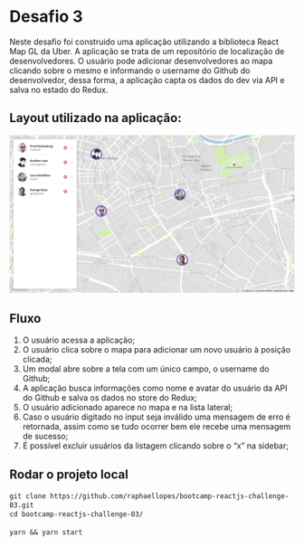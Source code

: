 # Desafio 3

Neste desafio foi construido uma aplicação utilizando a biblioteca
React Map GL da Uber. A aplicação se trata de um repositório de localização
de desenvolvedores. O usuário pode adicionar desenvolvedores ao mapa clicando
sobre o mesmo e informando o username do Github do desenvolvedor, dessa forma,
a aplicação capta os dados do dev via API e salva no estado do Redux.

## Layout utilizado na aplicação:

![Listagem](/assets/listagem.png)


## Fluxo

1. O usuário acessa a aplicação;
2. O usuário clica sobre o mapa para adicionar um novo usuário à posição clicada;
3. Um modal abre sobre a tela com um único campo, o username do Github;
4. A aplicação busca informações como nome e avatar do usuário da API do Github
   e salva os dados no store do Redux;
5. O usuário adicionado aparece no mapa e na lista lateral;
6. Caso o usuário digitado no input seja inválido uma mensagem de erro é
   retornada, assim como se tudo ocorrer bem ele recebe uma mensagem de sucesso;
7. É possível excluir usuários da listagem clicando sobre o “x” na sidebar;


## Rodar o projeto local

```
git clone https://github.com/raphaellopes/bootcamp-reactjs-challenge-03.git
cd bootcamp-reactjs-challenge-03/

yarn && yarn start
```
